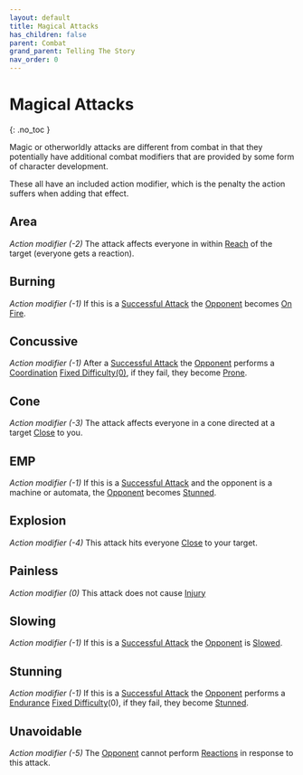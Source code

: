 ```yaml
---
layout: default
title: Magical Attacks
has_children: false
parent: Combat
grand_parent: Telling The Story
nav_order: 0
---
```

# Magical Attacks
{: .no_toc }

Magic or otherworldly attacks are different from combat in that they potentially have additional combat modifiers that are provided by some form of character development.

These all have an included action modifier, which is the penalty the action suffers when adding that effect.

## Area
*Action modifier (-2)*
The attack affects everyone in within [Reach](Core/Movement#Reach) of the target (everyone gets a reaction).

## Burning
*Action modifier (-1)*
If this is a [Successful Attack](Core/Terminology#Successful%20Attack) the [Opponent](Core/Terminology#Opponent) becomes [On Fire](Core/Effects#On%20Fire).

## Concussive
*Action modifier (-1)*
After a [Successful Attack](Core/Terminology#Successful%20Attack) the [Opponent](Core/Terminology#Opponent) performs a [Coordination](Core/Agility#Coordination) [Fixed Difficulty(0)](Core/Skills#Fixed%20Difficulty), if they fail, they become [Prone](Core/Effects#Prone).

## Cone
*Action modifier (-3)*
The attack affects everyone in a cone directed at a target [Close](Core/Movement#Close) to you.

## EMP
*Action modifier (-1)*
If this is a [Successful Attack](Core/Terminology#Successful%20Attack) and the opponent is a machine or automata, the [Opponent](Core/Terminology#Opponent) becomes [Stunned](Core/Effects#Stunned).

## Explosion
*Action modifier (-4)*
This attack hits everyone [Close](Core/Movement#Close) to your target.

## Painless
*Action modifier (0)*
This attack does not cause [Injury](Core/Injury)

## Slowing
*Action modifier (-1)*
If this is a [Successful Attack](Core/Terminology#Successful%20Attack) the [Opponent](Core/Terminology#Opponent) is [Slowed](Core/Effects#Slowed). 

## Stunning
*Action modifier (-1)*
If this is a [Successful Attack](Core/Terminology#Successful%20Attack) the [Opponent](Core/Terminology#Opponent) performs a [Endurance](Core/Strength#Endurance) [Fixed Difficulty](Core/Skills#Fixed%20Difficulty)(0), if they fail, they become [Stunned](Core/Effects#Stunned). 

## Unavoidable
*Action modifier (-5)*
The [Opponent](Core/Terminology#Opponent) cannot perform [Reactions](Core/Terminology#Reaction) in response to this attack.